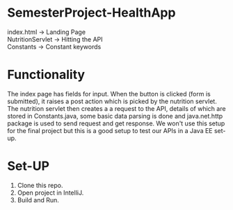 # SemesterProject-HealthApp

index.html -> Landing Page <br>
NutritionServlet -> Hitting the API <br>
Constants -> Constant keywords <br>

# Functionality
The index page has fields for input. When the button is clicked (form is submitted), it raises a post action which is picked by the nutrition servlet. <br>
The nutrition servlet then creates a a request to the API, details of which are stored in Constants.java, some basic data parsing is done and java.net.http <br>
package is used to send request and get response. We won't use this setup for the final project but this is a good setup to test our APIs in a Java EE set-up. <br>

# Set-UP
1. Clone this repo. <br>
2. Open project in IntelliJ. <br>
3. Build and Run.
